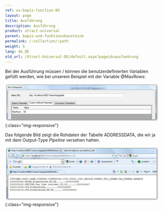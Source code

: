 ```yaml
---
ref: xu-bapis-function-05
layout: page
title: Ausführung
description: Ausführung
product: xtract-universal
parent: bapis-und-funktionsbausteine
permalink: /:collection/:path
weight: 5
lang: de_DE
old_url: /Xtract-Universal-DE/default.aspx?pageid=ausfuehrung
---
```


Bei der Ausführung müssen / können die benutzerdefinierten Variablen gefüllt werden, wie bei unserem Beispiel mit der Variable @MaxRows:

![Bapi-Run-Parameters](/img/content/Bapi-Run-Parameters.png){:class="img-responsive"}


Das folgende Bild zeigt die Rohdaten der Tabelle ADDRESSDATA, die wir ja mit dem Output-Type *Pipeline* versehen hatten.

![Bapi-Run-Output](/img/content/Bapi-Run-Output.png){:class="img-responsive"}